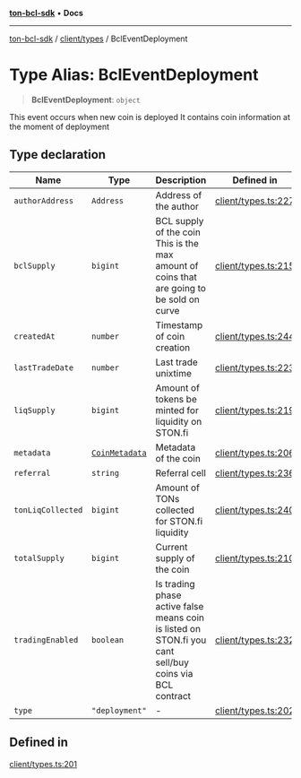 [**ton-bcl-sdk**](../../../README.md) • **Docs**

***

[ton-bcl-sdk](../../../README.md) / [client/types](../README.md) / BclEventDeployment

# Type Alias: BclEventDeployment

> **BclEventDeployment**: `object`

This event occurs when new coin is deployed
It contains coin information at the moment of deployment

## Type declaration

| Name | Type | Description | Defined in |
| ------ | ------ | ------ | ------ |
| `authorAddress` | `Address` | Address of the author | [client/types.ts:227](https://github.com/ton-fun-tech/ton-bcl-sdk/blob/0bba482950e2b0c3c4571bd8d4571c35b1dd45d1/src/client/types.ts#L227) |
| `bclSupply` | `bigint` | BCL supply of the coin This is the max amount of coins that are going to be sold on curve | [client/types.ts:215](https://github.com/ton-fun-tech/ton-bcl-sdk/blob/0bba482950e2b0c3c4571bd8d4571c35b1dd45d1/src/client/types.ts#L215) |
| `createdAt` | `number` | Timestamp of coin creation | [client/types.ts:244](https://github.com/ton-fun-tech/ton-bcl-sdk/blob/0bba482950e2b0c3c4571bd8d4571c35b1dd45d1/src/client/types.ts#L244) |
| `lastTradeDate` | `number` | Last trade unixtime | [client/types.ts:223](https://github.com/ton-fun-tech/ton-bcl-sdk/blob/0bba482950e2b0c3c4571bd8d4571c35b1dd45d1/src/client/types.ts#L223) |
| `liqSupply` | `bigint` | Amount of tokens be minted for liquidity on STON.fi | [client/types.ts:219](https://github.com/ton-fun-tech/ton-bcl-sdk/blob/0bba482950e2b0c3c4571bd8d4571c35b1dd45d1/src/client/types.ts#L219) |
| `metadata` | [`CoinMetadata`](CoinMetadata.md) | Metadata of the coin | [client/types.ts:206](https://github.com/ton-fun-tech/ton-bcl-sdk/blob/0bba482950e2b0c3c4571bd8d4571c35b1dd45d1/src/client/types.ts#L206) |
| `referral` | `string` | Referral cell | [client/types.ts:236](https://github.com/ton-fun-tech/ton-bcl-sdk/blob/0bba482950e2b0c3c4571bd8d4571c35b1dd45d1/src/client/types.ts#L236) |
| `tonLiqCollected` | `bigint` | Amount of TONs collected for STON.fi liquidity | [client/types.ts:240](https://github.com/ton-fun-tech/ton-bcl-sdk/blob/0bba482950e2b0c3c4571bd8d4571c35b1dd45d1/src/client/types.ts#L240) |
| `totalSupply` | `bigint` | Current supply of the coin | [client/types.ts:210](https://github.com/ton-fun-tech/ton-bcl-sdk/blob/0bba482950e2b0c3c4571bd8d4571c35b1dd45d1/src/client/types.ts#L210) |
| `tradingEnabled` | `boolean` | Is trading phase active false means coin is listed on STON.fi you cant sell/buy coins via BCL contract | [client/types.ts:232](https://github.com/ton-fun-tech/ton-bcl-sdk/blob/0bba482950e2b0c3c4571bd8d4571c35b1dd45d1/src/client/types.ts#L232) |
| `type` | `"deployment"` | - | [client/types.ts:202](https://github.com/ton-fun-tech/ton-bcl-sdk/blob/0bba482950e2b0c3c4571bd8d4571c35b1dd45d1/src/client/types.ts#L202) |

## Defined in

[client/types.ts:201](https://github.com/ton-fun-tech/ton-bcl-sdk/blob/0bba482950e2b0c3c4571bd8d4571c35b1dd45d1/src/client/types.ts#L201)
